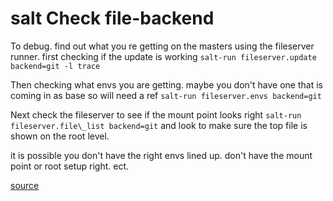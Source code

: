 # salt Check file-backend

To debug. find out what you re getting on the masters using the fileserver runner.
first checking if the update is working `salt-run fileserver.update backend=git -l trace`

Then checking what envs you are getting. maybe you don't have one that is coming in as base so will need a ref `salt-run fileserver.envs backend=git`

Next check the fileserver to see if the mount point looks right `salt-run fileserver.file\_list backend=git` and look to make sure the top file is shown on the root level.

it is possible you don't have the right envs lined up. don't have the mount point or root setup right. ect.

[source](https://www.reddit.com/r/saltstack/comments/sjkjwn/comment/hvfmj4p/?utm_source=share&utm_medium=web2x&context=3)